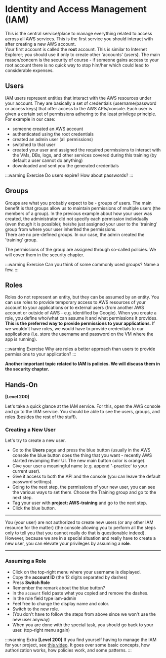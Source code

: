 # Identity and Access Management (IAM)

This is the central service/place to manage everything related to access across all AWS services.
This is the first service you should interact with after creating a new AWS account.  
Your first account is called the **root** account. This is similar to Internet Explorer; you should use it only to create other 'accounts' (users). The main reason/concern is the security of course - if someone gains access to your root account there is no quick way to stop him/her which could lead to considerable expenses.

## Users

IAM users represent entities that interact with the AWS resources under your account. They are basically a set of credentials (username/password or access keys) that offer access to the AWS APIs/console. Each user is given a certain set of permissions adhering to the least privilege principle.  
For example in our case:

- someone created an AWS account
- authenticated using the root credentials
- created an admin user (all permissions)
- switched to that user
- created your user and assigned the required permissions to interact with the VMs, DBs, logs, and other services covered during this training (by default a user cannot do anything)
- downloaded and sent you the generated credentials

:::warning Exercise
Do users expire? How about passwords?
:::

## Groups

Groups are what you probably expect to be - groups of users. The main benefit is that groups allow us to maintain permissions of multiple users (the members of a group). In the previous example about how your user was created, the administrator did not specify each permission individually (even though it is possible); he/she just assigned your user to the 'training' group from where your user inherited the permissions.  
There are no pre-defined groups. In our case, the admin created the 'training' group.

The permissions of the group are assigned through so-called policies. We will cover them in the security chapter.

:::warning Exercise
Can you think of some commonly used groups? Name a few.
:::

## Roles

Roles do not represent an entity, but they can be assumed by an entity. You can use roles to provide temporary access to AWS resources of your account to your applications or to external users (from another AWS account or outside of AWS - e.g. identified by Google). When you create a role, you define who/what can assume it and what permissions it provides.  
**This is the preferred way to provide permissions to your applications**. If we wouldn't have roles, we would have to provide credentials to our applications (i.e. store the username and password on the VM where the app is running).

:::warning Exercise
Why are roles a better approach than users to provide permissions to your application?
:::

**Another important topic related to IAM is policies. We will discuss them in the security chapter.**

## Hands-On

**[Level 200]**

Let's take a quick glance at the IAM service. For this, open the AWS console and go to the IAM service. You should be able to see the users, groups, and roles (besides the rest of the stuff).

### Creating a New User

Let's try to create a new user.

- Go to the **Users** page and press the blue button (usually in the AWS console the blue button does the thing that you want - recently AWS started revamping their UI. The new main button color is orange).
- Give your user a meaningful name (e.g. append '-practice' to your current user).
- Give it access to both the API and the console (you can leave the default password settings).
- Going to the next step, the permissions of your new user, you can see the various ways to set them. Choose the Training group and go to the next step.
- Tag your user with **project: AWS-training** and go to the next step.
- Click the blue button.

---

You (your user) are not authorized to create new users (or any other IAM resource for the matter) (the console allowing you to perform all the steps only to tell you that you cannot really do that is questionable indeed). However, because we are in a special situation and really have to create a new user, you can elevate your privileges by assuming a **role**.

---

### Assuming a Role

- Click on the top-right menu where your username is displayed.
- Copy the **account ID** (the 12 digits separated by dashes)
- Press **Switch Role**
- Remember the remark about the blue button?
- In the `account` field paste what you copied and remove the dashes.
- In the role field type iam-admin
- Feel free to change the display name and color.
- Switch to the new role.
- (You don't have to follow the steps from above since we won't use the new user anyway)
- When you are done with the special task, you should go back to your user. (top-right menu again)

:::warning Extra
**[Level 200]** If you find yourself having to manage the IAM for your project, see [this video](https://www.youtube.com/watch?v=Zvz-qYYhvMk). It goes over some basic concepts, how authorization works, how policies work, and some patterns.
:::
